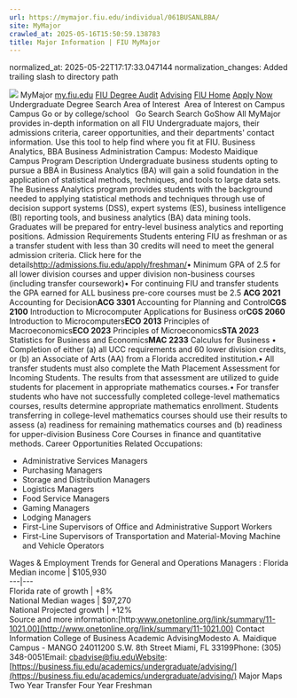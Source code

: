 ```yaml
---
url: https://mymajor.fiu.edu/individual/061BUSANLBBA/
site: MyMajor
crawled_at: 2025-05-16T15:50:59.138783
title: Major Information | FIU MyMajor
---
```

normalized_at: 2025-05-22T17:17:33.047144
normalization_changes: Added trailing slash to directory path

![](https://mymajor.fiu.edu/assets/logo-T4VPR2BI.png)
MyMajor
[my.fiu.edu](https://my.fiu.edu/)
[FIU Degree Audit](https://dasa.fiu.edu/all-departments/advising/panther-success-hub/panther-degree-audit/)
[Advising](https://advising.fiu.edu)
[FIU Home](https://www.fiu.edu/)
[Apply Now](https://admissions.fiu.edu/)
Undergraduate Degree Search
Area of Interest
​
Area of Interest
on
Campus
​
Campus
Go
or by college/school
​
​
Go
Search
Search
GoShow All
MyMajor provides in-depth information on all FIU Undergraduate majors, their admissions criteria, career opportunities, and their departments' contact information. Use this tool to help find where you fit at FIU.
Business Analytics,
BBA
Business Administration
Campus:
Modesto Maidique Campus
Program Description
Undergraduate business students opting to pursue a BBA in Business Analytics (BA) will gain a solid foundation in the application of statistical methods, techniques, and tools to large data sets. The Business Analytics program provides students with the background needed to applying statistical methods and techniques through use of decision support systems (DSS), expert systems (ES), business intelligence (BI) reporting tools, and business analytics (BA) data mining tools. Graduates will be prepared for entry-level business analytics and reporting positions.
Admission Requirements
Students entering FIU as freshman or as a transfer student with less than 30 credits will need to meet the general admission criteria. Click here for the details<http://admissions.fiu.edu/apply/freshman/>• Minimum GPA of 2.5 for all lower division courses and upper division non-business courses (including transfer coursework)• For continuing FIU and transfer students the GPA earned for ALL business pre-core courses must be 2.5
**ACG 2021** Accounting for Decision**ACG 3301** Accounting for Planning and Control**CGS 2100** Introduction to Microcomputer Applications for Business or**CGS 2060** Introduction to Microcomputers**ECO 2013** Principles of Macroeconomics**ECO 2023** Principles of Microeconomics**STA 2023** Statistics for Business and Economics**MAC 2233** Calculus for Business
• Completion of either (a) all UCC requirements and 60 lower division credits, or (b) an Associate of Arts (AA) from a Florida accredited institution.• All transfer students must also complete the Math Placement Assessment for Incoming Students. The results from that assessment are utilized to guide students for placement in appropriate mathematics courses.• For transfer students who have not successfully completed college-level mathematics courses, results determine appropriate mathematics enrollment. Students transferring in college-level mathematics courses should use their results to assess (a) readiness for remaining mathematics courses and (b) readiness for upper-division Business Core Courses in finance and quantitative methods.
Career Opportunities
Related Occupations:
  * Administrative Services Managers
  * Purchasing Managers
  * Storage and Distribution Managers
  * Logistics Managers
  * Food Service Managers
  * Gaming Managers
  * Lodging Managers
  * First-Line Supervisors of Office and Administrative Support Workers
  * First-Line Supervisors of Transportation and Material-Moving Machine and Vehicle Operators


Wages & Employment Trends for General and Operations Managers :
Florida Median income | $105,930  
---|---  
Florida rate of growth | +8%  
National Median wages | $97,270  
National Projected growth | +12%  
Source and more information:[http:www.onetonline.org/link/summary/11-1021.00](http://www.onetonline.org/link/summary/11-1021.00)
Contact Information
College of Business Academic AdvisingModesto A. Maidique Campus - MANGO 24011200 S.W. 8th Street Miami, FL 33199Phone: (305) 348-0051Email: cbadvise@fiu.eduWebsite: [https://business.fiu.edu/academics/undergraduate/advising/](https://business.fiu.edu/academics/undergraduate/advising/)
Major Maps
Two Year Transfer
Four Year Freshman
